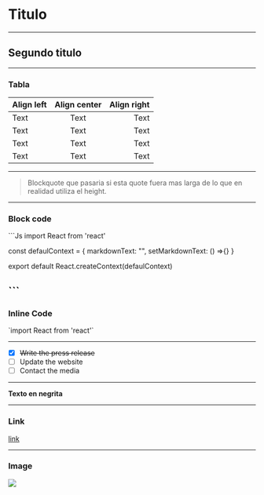 # Titulo
---
## Segundo titulo
---
### Tabla
| Align left  | Align center    | Align right |
| :---        |      :----:     |         ---:|
| Text        | Text            | Text        |
| Text        | Text            | Text        |
| Text        | Text            | Text        |
| Text        | Text            | Text        |
---
> Blockquote que pasaria si esta quote fuera mas larga de lo que en realidad utiliza el height.
---
### Block code
\`\`\`Js
import React from 'react'

const defaulContext = {
    markdownText: "",
    setMarkdownText: () =>{}
}

export default React.createContext(defaulContext)

\`\`\`
---
### Inline Code

\`import React from 'react'\`

---
- [x] ~~Write the press release~~
- [ ] Update the website
- [ ] Contact the media
---
**Texto en negrita**

---
### Link
[link](https://joplinapp.org) 

---
### Image
![](https://static.vecteezy.com/system/resources/previews/000/553/995/original/cartoon-hand-making-positive-thumbs-up-gesture-vector.jpg)